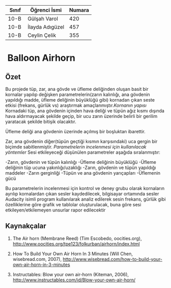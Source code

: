 



Sınıf | Öğrenci İsmi  | Numara
-------|----------------|--------
10-B  | Gülşah Varol | 420
10-B  | İlayda Adıgüzel | 457
10-B  | Ceylin Çelik | 355

#  Balloon Airhorn
## Özet
Bu projede tüp, zar, ana gövde ve üfleme deliğinden oluşan basit bir kornalar yapılıp değişken parametrelerin(zarın kalınlığı, ana gövdenin yapıldığı madde, üfleme deliğinin büyüklüğü gibi) kornadan çıkan seste etkisi (frekans, gürlük vs) araştırmak amaçlanmıştır.*Kornanın yapısı* Kornadaki tüp, ana gövdenin içinden hava deliği ve tüpün ağız kısmı dışında hava aldırmayacak şekilde geçip, bir ucu zarın üzerinde belirli bir gerilim yaratacak şekilde bitişik olacaktır. 

Üfleme deliği ana gövdenin üzerinde açılmış bir boşluktan ibarettir. 

Zar, ana gövdenin diğer(tüpün geçtiği kısmın karşısındaki) uca gergin bir biçimde sabitlenmiştir.
*Parametrelerin incelenmesi için kullanılacak yöntemler* Sesi etkileyeceği düşünülen parametreler aşağıda sıralanmıştır:

-Zarın, gövdenin ve tüpün kalınlığı
-Üfleme deliğinin büyüklüğü
-Üfleme deliğinin tüp ucuna yakınlığı/uzaklığı
-Zarın, gövdenin ve tüpün yapıldığı maddeler
-Zarın gerginliği
-Tüpün ve ana gövdenin yarıçapları
-Üflemenin gücü

Bu parametrelerin incelenmesi için kontrol ve deney grubu olarak kornaların ayrılıp kornalardan çıkan sesler kaydedilecek, bilgisayar ortamında sesler Audacity isimli program kullanılarak analiz edilerek sesin frekans, gürlük gibi özelliklerine göre grafik ve tablolar oluşturulacak, buna göre sesi etkileyen/etkilemeyen unsurlar rapor edilecektir
## Kaynakçalar  

1. The Air horn (Membrane Reed) (Tim Escobedo, oocities.org), 
http://www.oocities.org/tpe123/folkurban/airhorn/index.html

2. How To Build Your Own Air Horn In 3 Minutes (Will Chen, wisebread.com, 2007),
http://www.wisebread.com/how-to-build-your-own-air-horn-in-3-minutes

3. Instructables: Blow your own air-horn (Kiteman, 2006),
http://www.instructables.com/id/Blow-your-own-air-horn/
